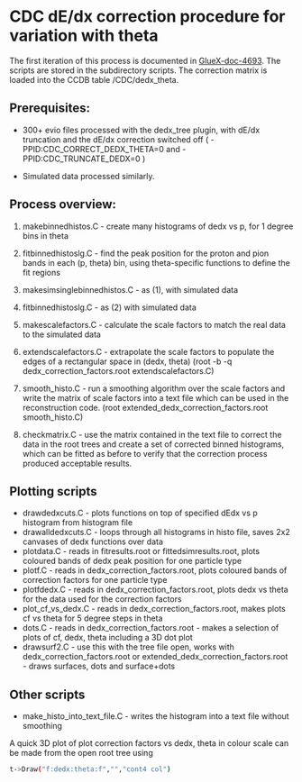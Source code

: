 # CDC dE/dx correction procedure for variation with theta

The first iteration of this process is documented in [GlueX-doc-4693](https://halldweb.jlab.org/doc-private/DocDB/ShowDocument?docid=4693).
The scripts are stored in the subdirectory scripts.
The correction matrix is loaded into the CCDB table /CDC/dedx\_theta.

## Prerequisites: 
* 300+ evio files processed with the dedx\_tree plugin, with dE/dx truncation and the dE/dx correction switched off ( -PPID:CDC_CORRECT_DEDX_THETA=0 and -PPID:CDC_TRUNCATE_DEDX=0 ) 

* Simulated data processed similarly. 


## Process overview:

1. makebinnedhistos.C - create many histograms of dedx vs p, for 1 degree bins in theta

2. fitbinnedhistoslg.C - find the peak position for the proton and pion bands in each (p, theta) bin, using theta-specific functions to define the fit regions

3. makesimsinglebinnedhistos.C - as (1), with simulated data
    
4. fitbinnedhistoslg.C - as (2) with simulated data

5. makescalefactors.C - calculate the scale factors to match the real data to the simulated data

6. extendscalefactors.C - extrapolate the scale factors to populate the edges of a rectangular space in (dedx, theta)  (root -b -q dedx_correction_factors.root extendscalefactors.C)

7. smooth_histo.C - run a smoothing algorithm over the scale factors and write the matrix of scale factors into a text file which can be used in the reconstruction code. (root extended_dedx_correction_factors.root smooth_histo.C)

8. checkmatrix.C - use the matrix contained in the text file to correct the data in the root trees and create a set of corrected binned histograms, which can be fitted as before to verify that the correction process produced acceptable results. 


## Plotting scripts
* drawdedxcuts.C - plots functions on top of specified dEdx vs p histogram from histogram file
* drawalldedxcuts.C - loops through all histograms in histo file, saves 2x2 canvases of dedx functions over data
* plotdata.C - reads in fitresults.root or fittedsimresults.root, plots coloured bands of dedx peak position for one particle type 
* plotf.C - reads in dedx_correction_factors.root, plots coloured bands of correction factors for one particle type
* plotfdedx.C - reads in dedx_correction_factors.root, plots dedx vs theta for the data used for the correction factors
* plot_cf_vs_dedx.C - reads in dedx_correction_factors.root, makes plots cf vs theta for 5 degree steps in theta
* dots.C - reads in dedx_correction_factors.root - makes a selection of plots of cf, dedx, theta including a 3D dot plot
* drawsurf2.C - use this with the tree file open, works with dedx_correction_factors.root or extended_dedx_correction_factors.root  - draws surfaces, dots and surface+dots


## Other scripts
* make_histo_into_text_file.C - writes the histogram into a text file without smoothing



A quick 3D plot of plot correction factors vs dedx, theta in colour scale can be made from the open root tree using 
```sh
t->Draw("f:dedx:theta:f","","cont4 col")
```


